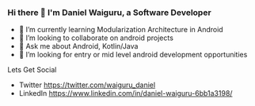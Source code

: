 ### Hi there 👋 I'm Daniel Waiguru, a Software Developer 

- 🌱 I’m currently learning Modularization Architecture in Android
- 👯 I’m looking to collaborate on android projects
- 💬 Ask me about Android, Kotlin/Java
- 🤔 I’m looking for entry or mid level android development opportunities

Lets Get Social
- Twitter https://twitter.com/waiguru_daniel
- LinkedIn https://www.linkedin.com/in/daniel-waiguru-6bb1a3198/
<!--
**DanielWaiguru91/DanielWaiguru91** is a ✨ _special_ ✨ repository because its `README.md` (this file) appears on your GitHub profile.

Here are some ideas to get you started:

- 🔭 I’m currently working on ...
- 🌱 I’m currently learning Mudularization Architecture in Android
- 👯 I’m looking to collaborate on android 
- 🤔 I’m looking for help with ...
- 💬 Ask me about ...
- 📫 How to reach me: ...
- 😄 Pronouns: ...
- ⚡ Fun fact: ...
-->
